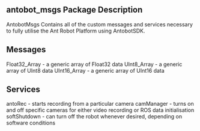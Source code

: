 ## antobot_msgs Package Description
AntobotMsgs Contains all of the custom messages and services necessary to fully utilise the Ant Robot Platform using AntobotSDK.


## Messages

Float32_Array - a generic array of Float32 data
UInt8_Array - a generic array of UInt8 data
UInt16_Array - a generic array of UInt16 data

## Services

antoRec - starts recording from a particular camera
camManager - turns on and off specific cameras for either video recording or ROS data initialisation
softShutdown - can turn off the robot whenever desired, depending on software conditions


